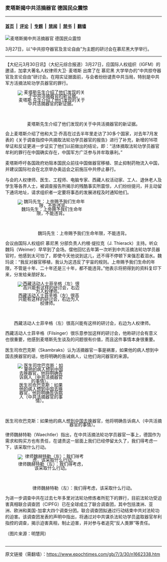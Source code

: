 ### 麦塔斯揭中共活摘器官 德国民众震惊

---

#### [首页](../../../..?n1662338) &nbsp;|&nbsp; [评论](../../../../../epoch-comment?n1662338) &nbsp;|&nbsp; [专题](../../../../../epoch-special?n1662338) &nbsp;|&nbsp; [禁闻](../../../../../epoch-news?n1662338) &nbsp;|&nbsp; [禁书](../../../../../books?n1662338) &nbsp;|&nbsp; [翻墙](https://github.com/gfw-breaker/nogfw/blob/master/README.md?n1662338)


<div><img alt="麦塔斯揭中共活摘器官 德国民众震惊" class="attachment-djy_600_400 size-djy_600_400 wp-post-image" src="https://i.epochtimes.com/assets/uploads/2007/03/703291154251667-600x309.jpg"/>
<div class="caption">
 <p>
  3月27日，以“中共掠夺器官及言论自由”为主题的研讨会在慕尼黑大学举行。
 </p>
</div></div><hr/><div class="post_content" id="artbody" itemprop="articleBody">
 <!-- article content begin -->
 <p>
  【大纪元3月30日讯】（大纪元综合报道）3月27日，应国际人权组织（IGFM）的邀请，加拿大著名人权律师大卫‧
  <ok href="https://www.epochtimes.com/gb/tag/%E9%BA%A6%E5%A1%94%E6%96%AF.html">
   麦塔斯
  </ok>
  出席了在
  <ok href="https://www.epochtimes.com/gb/tag/%E6%85%95%E5%B0%BC%E9%BB%91.html">
   慕尼黑
  </ok>
  大学举办的“中共掠夺器官及言论自由”研讨会。在翔实证据面前，与会者纷纷谴责中共当局，特别是中共军方活摘法轮功学员器官的罪行。
 </p>
 <div style="line-height:90%;text-align:center">
  <figure aria-describedby="caption-attachment-6359809" class="wp-caption aligncenter" id="attachment_6359809" style="width: 220px">
   <ok href=" https://i.epochtimes.com/assets/uploads/2007/03/703291153581667.jpg" rel="noreferrer noopener" target="_blank">
    <img alt="麦塔斯先生介绍了他们发现的关于中共活摘器官的新证据。" class="size-large wp-image-6359809" src="https://i.epochtimes.com/assets/uploads/2007/03/703291153581667.jpg" title="麦塔斯先生介绍了他们发现的关于中共活摘器官的新证据。"/>
   </ok>
   <br/><figcaption class="wp-caption-text" id="caption-attachment-6359809">
    <ok href="https://www.epochtimes.com/gb/tag/%E9%BA%A6%E5%A1%94%E6%96%AF.html">
     麦塔斯
    </ok>
    先生介绍了他们发现的关于中共活摘器官的新证据。
   </figcaption><br/>
  </figure><br/>
  <br/>
  <span class="bn12">
   麦塔斯先生介绍了他们发现的关于中共活摘器官的新证据。
  </span>
 </div>
 <p>
  会上麦塔斯介绍了他和大卫‧乔高在过去半年里走访了30多个国家，对去年7月发表的《关于调查指控中共摘取法轮功学员器官的报告》进行了补充，新增的16项举证和反证更进一步证实了他们以前做出的结论，即：“活体摘取法轮功学员器官牟利的罪行在中国确实存在，中国军方广泛参与并牟取暴利。”
 </p>
 <p>
  麦塔斯呼吁各国政府劝阻本国民众前往中国做器官移植、禁止抑制药物流入中国，并建议国际社会在北京举办奥运会之前施压中共停止暴行。
 </p>
 <p>
  与会的人权律师、医生、工程师、电脑专家、西藏人权活动家、工人、退休老人及学生等各界人士，被调查报告所揭示的残酷事实所震惊，人们纷纷提问，并主动留下通讯地址，请求组织者一定要将事态的发展进程及时通知他们。
 </p>
 <div style="line-height:90%;text-align:center">
  <figure aria-describedby="caption-attachment-6359808" class="wp-caption aligncenter" id="attachment_6359808" style="width: 220px">
   <ok href=" https://i.epochtimes.com/assets/uploads/2007/03/703291153591667.jpg" rel="noreferrer noopener" target="_blank">
    <img alt="魏玛先生：上帝赐予我们生命年限，不能违背。" class="size-large wp-image-6359808" src="https://i.epochtimes.com/assets/uploads/2007/03/703291153591667.jpg" title="魏玛先生：上帝赐予我们生命年限，不能违背。"/>
   </ok>
   <br/><figcaption class="wp-caption-text" id="caption-attachment-6359808">
    魏玛先生：上帝赐予我们生命年限，不能违背。
   </figcaption><br/>
  </figure><br/>
  <br/>
  <span class="bn12">
   魏玛先生：上帝赐予我们生命年限，不能违背。
  </span>
 </div>
 <p>
  会议由国际人权组织
  <ok href="https://www.epochtimes.com/gb/tag/%E6%85%95%E5%B0%BC%E9%BB%91.html">
   慕尼黑
  </ok>
  分部负责人约根‧缇拉克（J. Thierack）主持。听众魏玛（Weimer）早早到了会场。儅他回忆去年第一次听到中共活摘法轮功学员器官时，他感到太可怕了，即使今天他说到这儿，还不得不停顿下来强忍着泪水。魏玛说：“我反对器官移植，我认为这违反了宇宙的规则。上帝赐予我们生命的年限，不管是十年、二十年还是三十年，都不能违背。”他表示将把得到的资料复印下来，分发给亲朋好友。
 </p>
 <div style="line-height:90%;text-align:center">
  <figure aria-describedby="caption-attachment-6359806" class="wp-caption aligncenter" id="attachment_6359806" style="width: 200px">
   <ok href=" https://i.epochtimes.com/assets/uploads/2007/03/703291153601667.jpg" rel="noreferrer noopener" target="_blank">
    <img alt="西藏活动人士菲辛格（左）很高兴能有这样的研讨会，右边为人权律师。" class="size-large wp-image-6359806" src="https://i.epochtimes.com/assets/uploads/2007/03/703291153601667.jpg" title="西藏活动人士菲辛格（左）很高兴能有这样的研讨会，右边为人权律师。"/>
   </ok>
   <br/><figcaption class="wp-caption-text" id="caption-attachment-6359806">
    西藏活动人士菲辛格（左）很高兴能有这样的研讨会，右边为人权律师。
   </figcaption><br/>
  </figure><br/>
  <br/>
  <span class="bn12">
   西藏活动人士菲辛格（左）很高兴能有这样的研讨会，右边为人权律师。
  </span>
 </div>
 <p>
  西藏活动人士菲辛格（Filsinger）很乐意参加这样的研讨会，他称研讨会有意义也很重要，他感到麦塔斯先生谈及的问题很有价值，而且这件事情本身很重要。
 </p>
 <p>
  医生司坎巴克斯（Skambraks）认为活摘器官一事是祸害，如果他的病人想到中国去换器官的话，他将明确的告诫病人，让他们询问器官的来源。
 </p>
 <div style="line-height:90%;text-align:center">
  <figure aria-describedby="caption-attachment-6359803" class="wp-caption aligncenter" id="attachment_6359803" style="width: 150px">
   <ok href=" https://i.epochtimes.com/assets/uploads/2007/03/703291153611667.jpg" rel="noreferrer noopener" target="_blank">
    <img alt="医生司坎巴克斯：如果他的病人想到中国去换器官，他将明确告诉病人（中共活摘器官的事情）。" class="size-large wp-image-6359803" src="https://i.epochtimes.com/assets/uploads/2007/03/703291153611667.jpg" title="医生司坎巴克斯：如果他的病人想到中国去换器官，他将明确告诉病人（中共活摘器官的事情）。"/>
   </ok>
   <br/><figcaption class="wp-caption-text" id="caption-attachment-6359803">
    医生司坎巴克斯：如果他的病人想到中国去换器官，他将明确告诉病人（中共活摘器官的事情）。
   </figcaption><br/>
  </figure><br/>
  <br/>
  <span class="bn12">
   医生司坎巴克斯：如果他的病人想到中国去换器官，他将明确告诉病人（中共活摘器官的事情）。
  </span>
 </div>
 <p>
  律师魏赫特勒（Waechtler）指出，在中共活摘法轮功学员器官一事上，德国作为需求和购买方也有责任，在谴责这一层面上我们已经停留太久了，我们得考虑一下，该采取什么行动。
 </p>
 <div style="line-height:90%;text-align:center">
  <figure aria-describedby="caption-attachment-6359800" class="wp-caption aligncenter" id="attachment_6359800" style="width: 220px">
   <ok href=" https://i.epochtimes.com/assets/uploads/2007/03/703291158071667.jpg" rel="noreferrer noopener" target="_blank">
    <img alt="律师魏赫特勒（左）：我们得考虑，该采取什么行动。" class="size-large wp-image-6359800" src="https://i.epochtimes.com/assets/uploads/2007/03/703291158071667.jpg" title="律师魏赫特勒（左）：我们得考虑，该采取什么行动。"/>
   </ok>
   <br/><figcaption class="wp-caption-text" id="caption-attachment-6359800">
    律师魏赫特勒（左）：我们得考虑，该采取什么行动。
   </figcaption><br/>
  </figure><br/>
  <br/>
  <span class="bn12">
   律师魏赫特勒（左）：我们得考虑，该采取什么行动。
  </span>
 </div>
 <p>
  为进一步调查中共在过去七年多里对法轮功修炼者所犯下的罪行，目前法轮功受迫害真相联合调查团（CIPFG）已在全球成立了联合调查团，其中包括澳洲、亚 洲、欧洲和美国-加拿大四个调查分团。联合调查团拟通过行动结束中共对法轮功的迫害。该调查团发表的声明中指出，将通过对中共谋杀法轮功学员盗取器官牟利指控的调查，揭示迫害真相，制止迫害，并对参与者追究“反人类罪”等责任。
 </p>
 <p>
  （图片来源：明慧网）
  <br/>
  <font color="#ffffff">
   (http://www.dajiyuan.com)
  </font>
 </p>
 <!-- article content end -->
 <div id="below_article_ad">
 </div>
</div>


---

原文链接（需翻墙）：https://www.epochtimes.com/gb/7/3/30/n1662338.htm